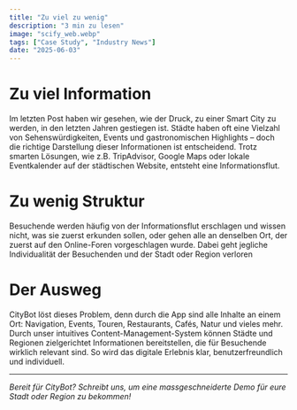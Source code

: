 ```yaml
---
title: "Zu viel zu wenig"
description: "3 min zu lesen"
image: "scify_web.webp"
tags: ["Case Study", "Industry News"]
date: "2025-06-03"
---
```


# Zu viel Information
Im letzten Post haben wir gesehen, wie der Druck, zu einer Smart City zu werden, in den letzten Jahren gestiegen ist. Städte haben oft eine Vielzahl von Sehenswürdigkeiten, Events und gastronomischen Highlights – doch die richtige Darstellung dieser Informationen ist entscheidend. Trotz smarten Lösungen, wie z.B. TripAdvisor, Google Maps oder lokale Eventkalender auf der städtischen Website, entsteht eine Informationsflut.

# Zu wenig Struktur
Besuchende werden häufig von der Informationsflut erschlagen und wissen nicht, was sie zuerst erkunden sollen, oder gehen alle an denselben Ort, der zuerst auf den Online-Foren vorgeschlagen wurde. Dabei geht jegliche Individualität der Besuchenden und der Stadt oder Region verloren

# Der Ausweg
CityBot löst dieses Problem, denn durch die App sind alle Inhalte an einem Ort: Navigation, Events, Touren, Restaurants, Cafés, Natur und vieles mehr. Durch unser intuitives Content-Management-System können Städte und Regionen zielgerichtet Informationen bereitstellen, die für Besuchende wirklich relevant sind. So wird das digitale Erlebnis klar, benutzerfreundlich und individuell.

---

*Bereit für CityBot? Schreibt uns, um eine massgeschneiderte Demo für eure Stadt oder Region zu bekommen!*
